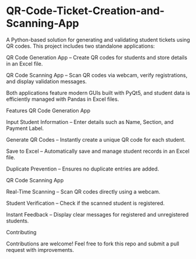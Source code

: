 # QR-Code-Ticket-Creation-and-Scanning-App

A Python-based solution for generating and validating student tickets using QR codes.
This project includes two standalone applications:

QR Code Generation App – Create QR codes for students and store details in an Excel file.

QR Code Scanning App – Scan QR codes via webcam, verify registrations, and display validation messages.

Both applications feature modern GUIs built with PyQt5, and student data is efficiently managed with Pandas in Excel files.

Features
QR Code Generation App

Input Student Information – Enter details such as Name, Section, and Payment Label.

Generate QR Codes – Instantly create a unique QR code for each student.

Save to Excel – Automatically save and manage student records in an Excel file.

Duplicate Prevention – Ensures no duplicate entries are added.

QR Code Scanning App

Real-Time Scanning – Scan QR codes directly using a webcam.

Student Verification – Check if the scanned student is registered.

Instant Feedback – Display clear messages for registered and unregistered students.

Contributing

Contributions are welcome! Feel free to fork this repo and submit a pull request with improvements.
